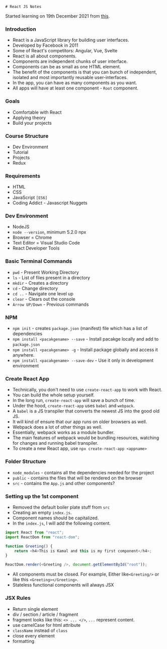 	# React JS Notes

Started learning on 19th December 2021 from
[this](https://www.youtube.com/watch?v=4UZrsTqkcW4).

### Introduction

- 	React is a JavaScript library for building user interfaces.
-	Developed by Facebook in 2011
-	Some of React's competitors: Angular, Vue, Svelte
-	React is all about components.
-	Components are independent chunks of user interface.
-	Components can be as small as one HTML element.
-	The benefit of the components is that you can bunch of independent,
	isolated and most importantly reusable user-interfaces.
-	In the app, you can have as many components as you want.
-	All apps will have at least one component - `Root` component.

### Goals

-	Comfortable with React
-	Applying theory
-	Build your projects

### Course Structure

-	Dev Environment
-	Tutorial
-	Projects
-	Redux

### Requirements

-	HTML
-	CSS
-	JavaScript `[ES6]`
-	Coding Addict - Javascript Nuggets

### Dev Environment

-	NodeJS
-	`node --version`, minimum 5.2.0 npx
-	Browser = Chrome
-	Text Editor = Visual Studio Code
-	React Developer Tools

### Basic Terminal Commands

-	`pwd` -	Present Working Directory
-	`ls` - List of files present in a directory
-	`mkdir` - Creates a directory
-	`cd` - Change directory
-	`cd ..` - Navigate one level up
-   `clear` - Clears out the console
-	`Arrow UP/Down` - Previous commands

### NPM

-	`npm init` - creates `package.json` (manifest) file which has a list of
	dependencies
-	`npm install <pacakgename> --save` - Install pacakge locally and add to
	`package.json`
-	`npm install <pacakgename> -g` - Install package globally and access it
	anywhere.
-	`npm install <pacakgename> --save-dev` - Use it only in development
	environment

### Create React App

-	Technically, you don't need to use `create-react-app` to work with React.
-	You can build the whole setup yourself.
-	In the long run, `create-react-app` will save a bunch of time.
-	Under the hood, `create-react-app` uses `babel` and `webpack`.
-	A `babel` is a JS transpiler that converts the newest JS into the good old
	JS.
-	It will kind of ensure that our app runs on older browsers as well.
-	Webpack does a lot of other things as well.
-	Essentially, webpack works as a module bundler.
-	The main features of webpack would be bundling resources, watching for
	changes and running babel transpiler.
-	To create a new React app, use `npx create-react-app <appname>`

### Folder Structure

-	`node_modules` - contains all the dependencies needed for the project
-	`public` - contains the files that will be rendered on the browser
-	`src` -	contains the `App.js` and other components?

### Setting up the 1st component

-	Removed the default boiler plate stuff from `src`
-	Creating an empty `index.js`.
-	Component names should be capitalized.
-	In the `index.js`, I will add the following content.

```js
import React from "react";
import ReactDom from "react-dom";

function Greeting() {
    return <h4>This is Kamal and this is my first component</h4>;
}

ReactDom.render(<Greeting />, document.getElementById("root"));
```

-	All components must be closed. For example, Either like`<Greeting/>` or
	like this `<Greeting></Greeting>`.
-	Stateless functional components will always JSX


### JSX Rules

-	Return single element
-	div / section / article / fragment
-	fragment looks like this: `<> ... </>`, `...` represent content.
-	use camelCase for html attribute
-	`className` instead of `class`
-	close every element
-	formatting
